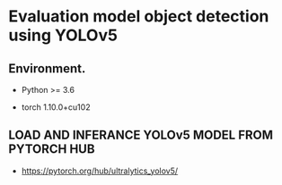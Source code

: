 # Evaluation model object detection using YOLOv5

## Environment.
- Python >= 3.6

- torch 1.10.0+cu102

## LOAD AND INFERANCE YOLOv5 MODEL FROM PYTORCH HUB
- https://pytorch.org/hub/ultralytics_yolov5/
